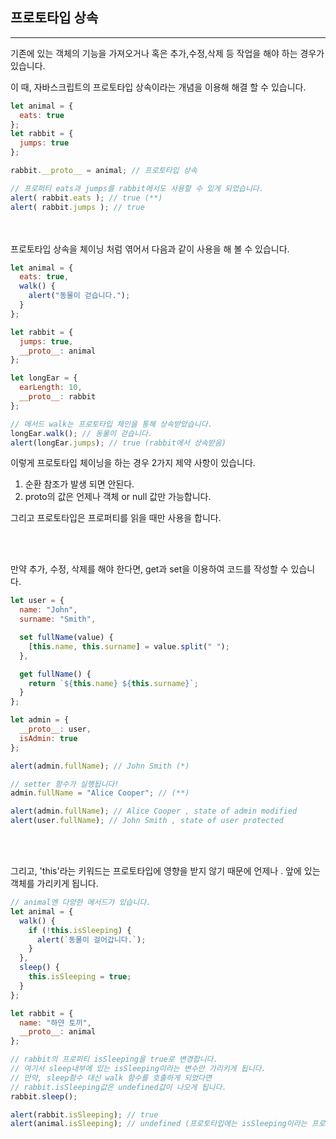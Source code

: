 ## 프로토타입 상속

---

기존에 있는 객체의 기능을 가져오거나 혹은 추가,수정,삭제 등 작업을 해야 하는 경우가 있습니다.

이 때, 자바스크립트의 프로토타입 상속이라는 개념을 이용해 해결 할 수 있습니다.

```jsx
let animal = {
  eats: true
};
let rabbit = {
  jumps: true
};

rabbit.__proto__ = animal; // 프로토타입 상속

// 프로퍼티 eats과 jumps를 rabbit에서도 사용할 수 있게 되었습니다.
alert( rabbit.eats ); // true (**)
alert( rabbit.jumps ); // true
```
<br><br>
프로토타입 상속을 체이닝 처럼 엮어서 다음과 같이 사용을 해 볼 수 있습니다.

```jsx
let animal = {
  eats: true,
  walk() {
    alert("동물이 걷습니다.");
  }
};

let rabbit = {
  jumps: true,
  __proto__: animal
};

let longEar = {
  earLength: 10,
  __proto__: rabbit
};

// 메서드 walk는 프로토타입 체인을 통해 상속받았습니다.
longEar.walk(); // 동물이 걷습니다.
alert(longEar.jumps); // true (rabbit에서 상속받음)
```

이렇게 프로토타입 체이닝을 하는 경우 2가지 제약 사항이 있습니다.

1. 순환 참조가 발생 되면 안된다.
2. proto의 값은 언제나 객체 or null 값만 가능합니다.

그리고 프로토타입은 프로퍼티를 읽을 때만 사용을 합니다.

<br><br>

만약 추가, 수정, 삭제를 해야 한다면, get과 set을 이용하여 코드를 작성할 수 있습니다.

 

```jsx
let user = {
  name: "John",
  surname: "Smith",

  set fullName(value) {
    [this.name, this.surname] = value.split(" ");
  },

  get fullName() {
    return `${this.name} ${this.surname}`;
  }
};

let admin = {
  __proto__: user,
  isAdmin: true
};

alert(admin.fullName); // John Smith (*)

// setter 함수가 실행됩니다!
admin.fullName = "Alice Cooper"; // (**)

alert(admin.fullName); // Alice Cooper , state of admin modified
alert(user.fullName); // John Smith , state of user protected
```

<br><br>

그리고, 'this'라는 키워드는 프로토타입에 영향을 받지 않기 때문에 언제나 . 앞에 있는 객체를 가리키게 됩니다.

```jsx
// animal엔 다양한 메서드가 있습니다.
let animal = {
  walk() {
    if (!this.isSleeping) {
      alert(`동물이 걸어갑니다.`);
    }
  },
  sleep() {
    this.isSleeping = true;
  }
};

let rabbit = {
  name: "하얀 토끼",
  __proto__: animal
};

// rabbit의 프로퍼티 isSleeping을 true로 변경합니다.
// 여기서 sleep내부에 있는 isSleeping이라는 변수만 가리키게 됩니다.
// 만약, sleep함수 대신 walk 함수를 호출하게 되었다면 
// rabbit.isSleeping값은 undefined값이 나오게 됩니다.
rabbit.sleep();

alert(rabbit.isSleeping); // true
alert(animal.isSleeping); // undefined (프로토타입에는 isSleeping이라는 프로퍼티가 없습니다.)
```